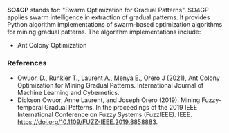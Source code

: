 
**SO4GP** stands for: "Swarm Optimization for Gradual Patterns". SO4GP applies swarm intelligence in extraction of gradual patterns. It provides Python algorithm implementations of swarm-based optimization algorithms for mining gradual patterns. The algorithm implementations include:

* Ant Colony Optimization
<!--- * Genetic Algorithm
* Particle Swarm Optimization
* Wasp Swarm Optimization
* Pure Random Search
* Pure Local Search --->


### References
* Owuor, D., Runkler T., Laurent A., Menya E., Orero J (2021), Ant Colony Optimization for Mining Gradual Patterns. International Journal of Machine Learning and Cybernetics.
* Dickson Owuor, Anne Laurent, and Joseph Orero (2019). Mining Fuzzy-temporal Gradual Patterns. In the proceedings of the 2019 IEEE International Conference on Fuzzy Systems (FuzzIEEE). IEEE. https://doi.org/10.1109/FUZZ-IEEE.2019.8858883.

